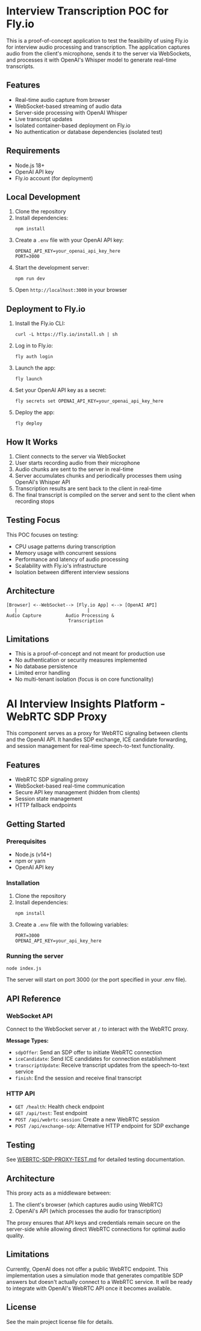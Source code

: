 # Interview Transcription POC for Fly.io

This is a proof-of-concept application to test the feasibility of using Fly.io for interview audio processing and transcription. The application captures audio from the client's microphone, sends it to the server via WebSockets, and processes it with OpenAI's Whisper model to generate real-time transcripts.

## Features

- Real-time audio capture from browser
- WebSocket-based streaming of audio data
- Server-side processing with OpenAI Whisper
- Live transcript updates
- Isolated container-based deployment on Fly.io
- No authentication or database dependencies (isolated test)

## Requirements

- Node.js 18+
- OpenAI API key
- Fly.io account (for deployment)

## Local Development

1. Clone the repository
2. Install dependencies:
   ```
   npm install
   ```
3. Create a `.env` file with your OpenAI API key:
   ```
   OPENAI_API_KEY=your_openai_api_key_here
   PORT=3000
   ```
4. Start the development server:
   ```
   npm run dev
   ```
5. Open `http://localhost:3000` in your browser

## Deployment to Fly.io

1. Install the Fly.io CLI:
   ```
   curl -L https://fly.io/install.sh | sh
   ```

2. Log in to Fly.io:
   ```
   fly auth login
   ```

3. Launch the app:
   ```
   fly launch
   ```

4. Set your OpenAI API key as a secret:
   ```
   fly secrets set OPENAI_API_KEY=your_openai_api_key_here
   ```

5. Deploy the app:
   ```
   fly deploy
   ```

## How It Works

1. Client connects to the server via WebSocket
2. User starts recording audio from their microphone
3. Audio chunks are sent to the server in real-time
4. Server accumulates chunks and periodically processes them using OpenAI's Whisper API
5. Transcription results are sent back to the client in real-time
6. The final transcript is compiled on the server and sent to the client when recording stops

## Testing Focus

This POC focuses on testing:

- CPU usage patterns during transcription
- Memory usage with concurrent sessions
- Performance and latency of audio processing
- Scalability with Fly.io's infrastructure
- Isolation between different interview sessions

## Architecture

```
[Browser] <--WebSocket--> [Fly.io App] <--> [OpenAI API]
   |                          |
Audio Capture         Audio Processing &
                       Transcription
```

## Limitations

- This is a proof-of-concept and not meant for production use
- No authentication or security measures implemented
- No database persistence
- Limited error handling
- No multi-tenant isolation (focus is on core functionality)

# AI Interview Insights Platform - WebRTC SDP Proxy

This component serves as a proxy for WebRTC signaling between clients and the OpenAI API. It handles SDP exchange, ICE candidate forwarding, and session management for real-time speech-to-text functionality.

## Features

- WebRTC SDP signaling proxy
- WebSocket-based real-time communication
- Secure API key management (hidden from clients)
- Session state management
- HTTP fallback endpoints

## Getting Started

### Prerequisites

- Node.js (v14+)
- npm or yarn
- OpenAI API key

### Installation

1. Clone the repository
2. Install dependencies:
   ```
   npm install
   ```
3. Create a `.env` file with the following variables:
   ```
   PORT=3000
   OPENAI_API_KEY=your_api_key_here
   ```

### Running the server

```
node index.js
```

The server will start on port 3000 (or the port specified in your .env file).

## API Reference

### WebSocket API

Connect to the WebSocket server at `/` to interact with the WebRTC proxy.

**Message Types:**

- `sdpOffer`: Send an SDP offer to initiate WebRTC connection
- `iceCandidate`: Send ICE candidates for connection establishment
- `transcriptUpdate`: Receive transcript updates from the speech-to-text service
- `finish`: End the session and receive final transcript

### HTTP API

- `GET /health`: Health check endpoint
- `GET /api/test`: Test endpoint
- `POST /api/webrtc-session`: Create a new WebRTC session
- `POST /api/exchange-sdp`: Alternative HTTP endpoint for SDP exchange

## Testing

See [WEBRTC-SDP-PROXY-TEST.md](./WEBRTC-SDP-PROXY-TEST.md) for detailed testing documentation.

## Architecture

This proxy acts as a middleware between:
1. The client's browser (which captures audio using WebRTC)
2. OpenAI's API (which processes the audio for transcription)

The proxy ensures that API keys and credentials remain secure on the server-side while allowing direct WebRTC connections for optimal audio quality.

## Limitations

Currently, OpenAI does not offer a public WebRTC endpoint. This implementation uses a simulation mode that generates compatible SDP answers but doesn't actually connect to a WebRTC service. It will be ready to integrate with OpenAI's WebRTC API once it becomes available.

## License

See the main project license file for details. 